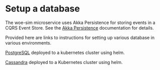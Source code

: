 
# Setup a database

The woe-sim microservice uses Akka Persistence for storing events in a CQRS Event Store. See the
[Akka Persistence](https://doc.akka.io/docs/akka/current/typed/persistence.html) documentation for details.

Provided here are links to instructions for setting up various database in various environments.

[PostgreSQL](https://github.com/mckeeh3/woe-sim/blob/master/README-helm-postgresql.md)
deployed to a kubernetes cluster using helm.

[Cassandra](https://github.com/mckeeh3/woe-sim/blob/master/README-helm-cassandra.md)
deployed to a Kubernetes cluster using helm.
